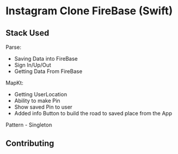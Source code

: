 # Instagram Clone FireBase (Swift)

## Stack Used

Parse:
- Saving Data into FireBase
- Sign In/Up/Out
- Getting Data From FireBase   

MapKt:
- Getting UserLocation
- Ability to make Pin
- Show saved Pin to user
- Added info Button to build the road to saved place from the App

Pattern - Singleton

## Contributing

